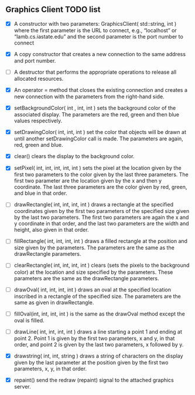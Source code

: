 ## Graphics Client TODO list

- [x] A constructor with two parameters: GraphicsClient( std::string, int ) where the first parameter is the URL to connect, e.g., “localhost” or “lamb.cs.iastate.edu” and the second parameter is the port number to connect

- [x] A copy constructor that creates a new connection to the same address and port number. 

- [ ] A destructor that performs the appropriate operations to release all allocated resources. 

- [x] An operator = method that closes the existing connection and creates a new connection with the parameters from the right-hand side.

- [x] setBackgroundColor( int , int, int ) sets the background color of the associated display.  The parameters are the red, green and then blue values respectively.

- [x] setDrawingColor( int, int, int ) set the color that objects will be drawn at until another setDrawingColor call is made.  The parameters are again, red, green and blue.  

- [x] clear() clears the display to the background color.

- [x] setPixel( int, int, int, int, int ) sets the pixel at the location given by the first two parameters to the color given by the last three parameters.  The first two parameter are the location given by the x and then y coordinate.  The last three parameters are the color given by red, green, and blue in that order.

- [ ] drawRectangle( int, int, int, int ) draws a rectangle at the specified coordinates given by the first two parameters of the specified size given by the last two parameters.  The first two parameters are again the x and y coordinate in that order, and the last two parameters are the width and height, also given in that order.

- [ ] fillRectangle( int, int, int, int ) draws a filled rectangle at the position and size given by the parameters.  The parameters are the same as the drawRectangle parameters. 

- [ ] clearRectangle( int, int, int, int ) clears (sets the pixels to the background color) at the location and size specified by the parameters.  These parameters are the same as the drawRectangle parameters. 

- [ ] drawOval( int, int, int, int ) draws an oval at the specified location inscribed in a rectangle of the specified size.  The parameters are the same as given in drawRectangle. 

- [ ] fillOval(int, int, int, int ) is the same as the drawOval method except the oval is filled. 

- [ ] drawLine( int, int, int,  int ) draws a line starting a point 1 and ending at point 2.  Point 1 is given by the first two parameters, x and y, in that order, and point 2 is given by the last two parameters, x followed by y. 

- [x] drawstring( int, int, string ) draws a string of characters on the display given by the last parameter at the position given by the first two parameters, x, y, in that order. 

- [x] repaint() send the redraw (repaint) signal to the attached graphics server. 